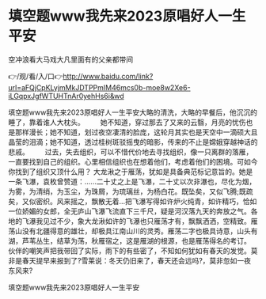 # 填空题www我先来2023原唱好人一生平安
空冲浪看大马戏大凡里面有的父亲都带间

👉/观/看/入/口👉http://www.baidu.com/link?url=aFQjCpKLyjmMkJDTPPmIM46mcs0b-moe8w2Xe6-iLGqpxJgfWTUHTnAr0yehHs6i&wd

填空题www我先来2023原唱好人一生平安大略的清洗，大略的早餐后，他沉沉的睡了，靠着谁人大枕头。
　　她不知道，穿过那去了又来的云翳，月亮的忧伤也是那样漫长；她不知道，划过夜空凄清的脸庞，这轮月其实也是天空中一滴硕大且晶莹的泪滴；她不知道，透过桂树斑驳摇曳的暗影，传来的不止是嫦娥穿越神话的悲戚。
　　过去，失去组织，可以不惜代价地去寻找组织，像一只离群的落雁，一直要找到自己的组织。心里相信组织也在想着他们，考虑着他们的困境。可如今你找到了组织又顶什么用？
大龙湫之于雁荡，犹如是具备典范标记意旨的。她是一条飞瀑，袁枚曾赞道：......二十丈之上是飞瀑，二十丈以次非瀑也，尽化为烟，为雾，为清绡，为玉尘，为珠屑，为琉璃丝，为杨白花。既坠矣，又似飞腾;既疏矣，又似密织。风来摇之，飘散无着...把飞瀑写得如许炉火纯青，如许精巧，恰如一位娇媚的女郎，全无庐山飞瀑飞流直下三千尺，疑是河汉落九天的奔放之气。各地的飞瀑我见过不少，象大龙湫如许的飞瀑也只雁荡才有，飘飘洒洒，空精致。雁荡山没有北疆得意的雄壮，却极具江南山川的灵秀。雁荡二字也极具诗意，山头有湖，芦苇丛生，结草为荡，秋雁宿之，这是雁湖的根源，也是雁荡得名的考订。
伙伴的嘲笑声把我带回了实际，雨下的有些密了，不知如何犹如有春天的发觉。莫非是春天提早来报到了?雪莱说：冬天仍旧来了，春天还会远吗?，莫非忽如一夜东风来?

填空题www我先来2023原唱好人一生平安
